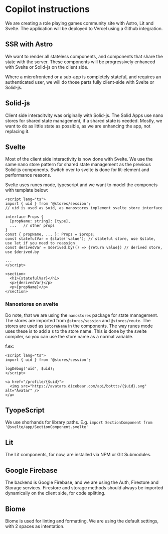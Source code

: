 # Copilot instructions

We are creating a role playing games community site with Astro, Lit and Svelte. The application
will be deployed to Vercel using a Github integration.

## SSR with Astro

We want to render all stateless components, and components that share the state with the server. These
components will be progressively enhanced with Svelte or Solid-js on the client side.

Where a microfrontend or a sub-app is completely stateful, and requires an authenticated user, we will
do those parts fully client-side with Svelte or Solid-js.

## Solid-js

Client side interacitvity was originally with Solid-js. The Solid Apps use nano stores for shared state management,
if a shared state is needed. Mostly, we want to do as little state as possible, as we are enhancing the
app, not replacing it.

## Svelte 

Most of the client side interactivity is now done with Svelte. We use the same nano store pattern for shared
state management as the previous Solid-js components. Switch over to svelte is done for lit-element and performance
reasons.

Svelte uses runes mode, typescript and we want to model the componets with template below:
```
<script lang="ts">
import { uid } from '@stores/session';
// uid is used as $uid, as nanostores implement svelte store interface

interface Props {
  [propName: string]: [type],
  ...   // other props
}
const { propName, ... }: Props = $props;
const statefulVar = $state('value'); // stateful store, use $state, use let if you need to reassign
const derivedVar = $derived.by(() => {return value}) // derived store, use $derived.by

...
</script>

<section>
  <h1>{statefulVar}</h1>
  <p>{derivedVar}</p>
  <p>{propName}</p>
</section>
```

### Nanostores on svelte

Do note, that we are using the `nanostores` package for state management. The stores are imported from
`@stores/session` and `@stores/route`. The stores are used as `$storeName` in the components. The way runes
mode uses these is to add a `$` to the store name. This is done by the svelte compiler, so you can use the
store name as a normal variable. 

f.ex:
```
<script lang="ts">
import { uid } from '@stores/session';

logDebug('uid', $uid);
</script>

<a href="/profile/{$uid}">
  <img src="https://avatars.dicebear.com/api/bottts/{$uid}.svg" alt="Avatar" />
</a>
```

## TyopeScript

We use shorhands for library paths. E.g. `import SectionComponent from '@svelte/app/SectionComponent.svelte'`

## Lit

The Lit components, for now, are installed via NPM or Git Submodules. 

## Google Firebase

The backend is Google Firebase, and we are using the Auth, Firestore and Storage services. Firestore and
storage methods should always be imported dynamically on the client side, for code splitting.

## Biome

Biome is used for linting and formatting. We are using the default settings, with 2 spaces as intentation.
